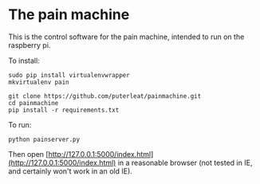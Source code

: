 
# The pain machine


This is the control software for the pain machine, intended to run on the raspberry pi.



To install:

    sudo pip install virtualenvwrapper
    mkvirtualenv pain

    git clone https://github.com/puterleat/painmachine.git
    cd painmachine
    pip install -r requirements.txt


To run:

    python painserver.py


Then open [http://127.0.0.1:5000/index.html](http://127.0.0.1:5000/index.html) in a reasonable browser (not tested in IE, and certainly won't work in an old IE).

